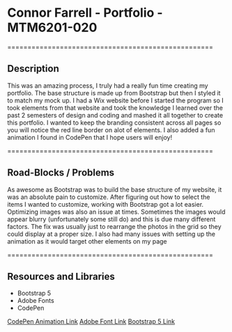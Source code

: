 <h1> Connor Farrell - Portfolio - MTM6201-020 </h1>
===================================================
<h2> Description </h2>
<p> This was an amazing process, I truly had a really fun time creating my portfolio. The base structure is made up from Bootstrap but then I styled it to match my mock up. I had a Wix website before I started the program so I took elements from that website and took the knowledge I learned over the past 2 semesters of design and coding and mashed it all together to create this portfolio. I wanted to keep the branding consistent across all pages so you will notice the red line border on alot of elements. I also added a fun animation I found in CodePen that I hope users will enjoy!<p>
===================================================
<h2> Road-Blocks / Problems </h2>
<p>As awesome as Bootstrap was to build the base structure of my website, it was an absolute pain to customize. After figuring out how to select the items I wanted to customize, working with Bootstrap got a lot easier. Optimizing images was also an issue at times. Sometimes the images would appear blurry (unfortunately some still do) and this is due many different factors. The fix was usually just to rearrange the photos in the grid so they could display at a proper size. I also had many issues with setting up the animation as it would target other elements on my page</p>
===================================================
<h2> Resources and Libraries </h2>
<ul>
<li>Bootstrap 5</li>
<li>Adobe Fonts</li>
<li>CodePen</li>
</ul>
<a href="https://codepen.io/sarath-ar/pen/dMKxxM">CodePen Animation Link</a>
<a href="https://fonts.adobe.com/">Adobe Font Link</a>
<a href="https://getbootstrap.com/docs/5.1/getting-started/introduction/">Bootstrap 5 Link</a>

